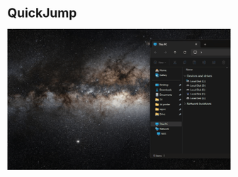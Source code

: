 # QuickJump

![Screenshot](https://github.com/Ericvf/QuickJump/blob/098a9f60910f7c9f123a8b9e8a389151fe902bc4/Quickjump.gif)
